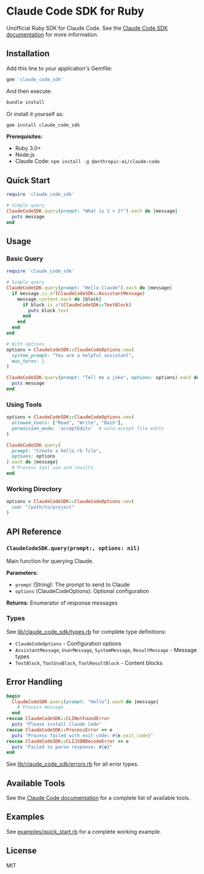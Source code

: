 # Claude Code SDK for Ruby

Unofficial Ruby SDK for Claude Code. See the [Claude Code SDK documentation](https://docs.anthropic.com/en/docs/claude-code/sdk) for more information.

## Installation

Add this line to your application's Gemfile:

```ruby
gem 'claude_code_sdk'
```

And then execute:

```bash
bundle install
```

Or install it yourself as:

```bash
gem install claude_code_sdk
```

**Prerequisites:**
- Ruby 3.0+
- Node.js
- Claude Code: `npm install -g @anthropic-ai/claude-code`

## Quick Start

```ruby
require 'claude_code_sdk'

# Simple query
ClaudeCodeSDK.query(prompt: "What is 2 + 2?").each do |message|
  puts message
end
```

## Usage

### Basic Query

```ruby
require 'claude_code_sdk'

# Simple query
ClaudeCodeSDK.query(prompt: "Hello Claude").each do |message|
  if message.is_a?(ClaudeCodeSDK::AssistantMessage)
    message.content.each do |block|
      if block.is_a?(ClaudeCodeSDK::TextBlock)
        puts block.text
      end
    end
  end
end

# With options
options = ClaudeCodeSDK::ClaudeCodeOptions.new(
  system_prompt: "You are a helpful assistant",
  max_turns: 1
)

ClaudeCodeSDK.query(prompt: "Tell me a joke", options: options).each do |message|
  puts message
end
```

### Using Tools

```ruby
options = ClaudeCodeSDK::ClaudeCodeOptions.new(
  allowed_tools: ["Read", "Write", "Bash"],
  permission_mode: 'acceptEdits'  # auto-accept file edits
)

ClaudeCodeSDK.query(
  prompt: "Create a hello.rb file",
  options: options
).each do |message|
  # Process tool use and results
end
```

### Working Directory

```ruby
options = ClaudeCodeSDK::ClaudeCodeOptions.new(
  cwd: "/path/to/project"
)
```

## API Reference

### `ClaudeCodeSDK.query(prompt:, options: nil)`

Main function for querying Claude.

**Parameters:**
- `prompt` (String): The prompt to send to Claude
- `options` (ClaudeCodeOptions): Optional configuration

**Returns:** Enumerator of response messages

### Types

See [lib/claude_code_sdk/types.rb](lib/claude_code_sdk/types.rb) for complete type definitions:
- `ClaudeCodeOptions` - Configuration options
- `AssistantMessage`, `UserMessage`, `SystemMessage`, `ResultMessage` - Message types
- `TextBlock`, `ToolUseBlock`, `ToolResultBlock` - Content blocks

## Error Handling

```ruby
begin
  ClaudeCodeSDK.query(prompt: "Hello").each do |message|
    # Process message
  end
rescue ClaudeCodeSDK::CLINotFoundError
  puts "Please install Claude Code"
rescue ClaudeCodeSDK::ProcessError => e
  puts "Process failed with exit code: #{e.exit_code}"
rescue ClaudeCodeSDK::CLIJSONDecodeError => e
  puts "Failed to parse response: #{e}"
end
```

See [lib/claude_code_sdk/errors.rb](lib/claude_code_sdk/errors.rb) for all error types.

## Available Tools

See the [Claude Code documentation](https://docs.anthropic.com/en/docs/claude-code/settings#tools-available-to-claude) for a complete list of available tools.

## Examples

See [examples/quick_start.rb](examples/quick_start.rb) for a complete working example.

## License

MIT

